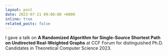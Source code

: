 ```yaml
---
layout: post
date: 2023-07-21 09:00:00 +0800
inline: true
related_posts: false
---
```


I gave a talk on <b>A Randomized Algorithm for Single-Source Shortest Path on Undirected Real-Weighted Graphs</b> at CCF Forum for distinguished Ph.D. Candidates in Theoretical Computer Science 2023.
